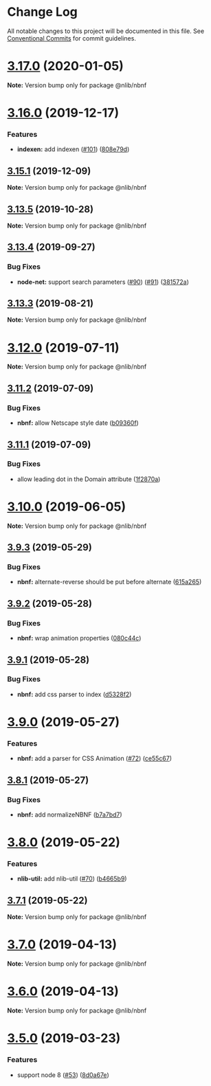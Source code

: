 # Change Log

All notable changes to this project will be documented in this file.
See [Conventional Commits](https://conventionalcommits.org) for commit guidelines.

# [3.17.0](https://github.com/nlibjs/nlibjs/compare/v3.16.0...v3.17.0) (2020-01-05)

**Note:** Version bump only for package @nlib/nbnf





# [3.16.0](https://github.com/nlibjs/nlibjs/compare/v3.15.6...v3.16.0) (2019-12-17)


### Features

* **indexen:** add indexen ([#101](https://github.com/nlibjs/nlibjs/issues/101)) ([808e79d](https://github.com/nlibjs/nlibjs/commit/808e79dda5b04290983f8b136418148660fad32d))





## [3.15.1](https://github.com/nlibjs/nlibjs/compare/v3.15.0...v3.15.1) (2019-12-09)

**Note:** Version bump only for package @nlib/nbnf





## [3.13.5](https://github.com/nlibjs/nlibjs/compare/v3.13.4...v3.13.5) (2019-10-28)

**Note:** Version bump only for package @nlib/nbnf





## [3.13.4](https://github.com/nlibjs/nlibjs/compare/v3.13.3...v3.13.4) (2019-09-27)


### Bug Fixes

* **node-net:** support search parameters ([#90](https://github.com/nlibjs/nlibjs/issues/90)) ([#91](https://github.com/nlibjs/nlibjs/issues/91)) ([381572a](https://github.com/nlibjs/nlibjs/commit/381572a))





## [3.13.3](https://github.com/nlibjs/nlibjs/compare/v3.13.2...v3.13.3) (2019-08-21)

**Note:** Version bump only for package @nlib/nbnf





# [3.12.0](https://github.com/nlibjs/nlibjs/compare/v3.11.2...v3.12.0) (2019-07-11)

**Note:** Version bump only for package @nlib/nbnf





## [3.11.2](https://github.com/nlibjs/nlibjs/compare/v3.11.1...v3.11.2) (2019-07-09)


### Bug Fixes

* **nbnf:** allow Netscape style date ([b09360f](https://github.com/nlibjs/nlibjs/commit/b09360f))





## [3.11.1](https://github.com/nlibjs/nlibjs/compare/v3.11.0...v3.11.1) (2019-07-09)


### Bug Fixes

* allow leading dot in the Domain attribute ([1f2870a](https://github.com/nlibjs/nlibjs/commit/1f2870a))





# [3.10.0](https://github.com/nlibjs/nlibjs/compare/v3.9.3...v3.10.0) (2019-06-05)

**Note:** Version bump only for package @nlib/nbnf





## [3.9.3](https://github.com/nlibjs/nlibjs/compare/v3.9.2...v3.9.3) (2019-05-29)


### Bug Fixes

* **nbnf:** alternate-reverse should be put before alternate ([615a265](https://github.com/nlibjs/nlibjs/commit/615a265))





## [3.9.2](https://github.com/nlibjs/nlibjs/compare/v3.9.1...v3.9.2) (2019-05-28)


### Bug Fixes

* **nbnf:** wrap animation properties ([080c44c](https://github.com/nlibjs/nlibjs/commit/080c44c))





## [3.9.1](https://github.com/nlibjs/nlibjs/compare/v3.9.0...v3.9.1) (2019-05-28)


### Bug Fixes

* **nbnf:** add css parser to index ([d5328f2](https://github.com/nlibjs/nlibjs/commit/d5328f2))





# [3.9.0](https://github.com/nlibjs/nlibjs/compare/v3.8.1...v3.9.0) (2019-05-27)


### Features

* **nbnf:** add a parser for CSS Animation ([#72](https://github.com/nlibjs/nlibjs/issues/72)) ([ce55c67](https://github.com/nlibjs/nlibjs/commit/ce55c67))





## [3.8.1](https://github.com/nlibjs/nlibjs/compare/v3.8.0...v3.8.1) (2019-05-27)


### Bug Fixes

* **nbnf:** add normalizeNBNF ([b7a7bd7](https://github.com/nlibjs/nlibjs/commit/b7a7bd7))





# [3.8.0](https://github.com/nlibjs/nlibjs/compare/v3.7.1...v3.8.0) (2019-05-22)


### Features

* **nlib-util:** add nlib-util ([#70](https://github.com/nlibjs/nlibjs/issues/70)) ([b4665b9](https://github.com/nlibjs/nlibjs/commit/b4665b9))





## [3.7.1](https://github.com/nlibjs/nlibjs/compare/v3.7.0...v3.7.1) (2019-05-22)

**Note:** Version bump only for package @nlib/nbnf





# [3.7.0](https://github.com/nlibjs/nlibjs/compare/v3.5.0...v3.7.0) (2019-04-13)

**Note:** Version bump only for package @nlib/nbnf





# [3.6.0](https://github.com/nlibjs/nlibjs/compare/v3.5.0...v3.6.0) (2019-04-13)

**Note:** Version bump only for package @nlib/nbnf





# [3.5.0](https://github.com/nlibjs/nlibjs/compare/v3.4.0...v3.5.0) (2019-03-23)


### Features

* support node 8 ([#53](https://github.com/nlibjs/nlibjs/issues/53)) ([8d0a67e](https://github.com/nlibjs/nlibjs/commit/8d0a67e))
